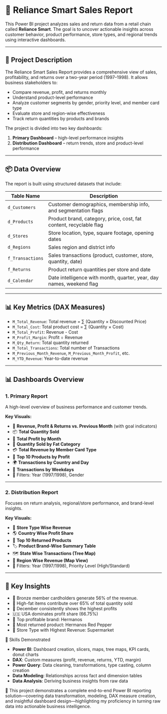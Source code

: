 # 🛒 Reliance Smart Sales Report 

This Power BI project analyzes sales and return data from a retail chain called **Reliance Smart**. The goal is to uncover actionable insights across customer behavior, product performance, store types, and regional trends using interactive dashboards.

---

## 📄 Project Description

The Reliance Smart Sales Report provides a comprehensive view of sales, profitability, and returns over a two-year period (1997–1998). It allows business stakeholders to:
- Compare revenue, profit, and returns monthly
- Understand product-level performance
- Analyze customer segments by gender, priority level, and member card type
- Evaluate store and region-wise effectiveness
- Track return quantities by products and brands

The project is divided into two key dashboards:
1. **Primary Dashboard** – high-level performance insights
2. **Distribution Dashboard** – return trends, store and product-level performance

---

## 📦 Data Overview

The report is built using structured datasets that include:

| Table Name        | Description |
|-------------------|-------------|
| `d_Customers`     | Customer demographics, membership info, and segmentation flags |
| `d_Products`      | Product brand, category, price, cost, fat content, recyclable flag |
| `d_Stores`        | Store location, type, square footage, opening dates |
| `d_Regions`       | Sales region and district info |
| `f_Transactions`  | Sales transactions (product, customer, store, quantity, date) |
| `f_Returns`       | Product return quantities per store and date |
| `d_Calendar`      | Date intelligence with month, quarter, year, day names, weekend flag |

---

## 📊 Key Metrics (DAX Measures)

- `M_Total_Revenue`: Total revenue = ∑ (Quantity × Discounted Price)
- `M_Total_Cost`: Total product cost = ∑ (Quantity × Cost)
- `M_Total_Profit`: Revenue - Cost
- `M_Profit_Margin`: Profit ÷ Revenue
- `M_Qty_Return`: Total quantity returned
- `M_Total_Transactions`: Total number of Transactions 
- `M_Previous_Month_Revenue`, `M_Previous_Month_Profit`, etc.
- `M_YTD_Revenue`: Year-to-date revenue

---

## 📊 Dashboards Overview

### 1. **Primary Report**
A high-level overview of business performance and customer trends.

**Key Visuals:**
- 🔼 **Revenue, Profit & Returns vs. Previous Month** (with goal indicators)
- 📦 **Total Quantity Sold**
- 📅 **Total Profit by Month**
- 🍔 **Quantity Sold by Fat Category**
- 💳 **Total Revenue by Member Card Type**
- 🥇 **Top 10 Products by Profit**
- 🌍 **Transactions by Country and Day**
- 📅 **Transactions by Weekdays**
- 🔘 Filters: Year (1997/1998), Gender

---

### 2. **Distribution Report**
Focuses on return analysis, regional/store performance, and brand-level insights.

**Key Visuals:**
- 🏪 **Store Type Wise Revenue**
- 🌎 **Country Wise Profit Share**
- 🧾 **Top 10 Returned Products**
- 🏷️ **Product Brand-Wise Summary Table**
- 🗺️ **State Wise Transactions (Tree Map)**
- 📍 **Region Wise Revenue (Map View)**
- 🔘 Filters: Year (1997/1998), Priority Level (High/Standard)

---

## 📌 Key Insights

- 🥇 Bronze member cardholders generate 56% of the revenue.
- 🧼 High-fat items contribute over 65% of total quantity sold
- 📆 December consistently shows the highest profits
- 🇺🇸 USA dominates profit share (66.75%)
- 🧾 Top profitable brand: Hermanos
- 🧃 Most returned product: Hermanos Red Pepper
- 🛒 Store Type with Highest Revenue: Supermarket

 🧠 Skills Demonstrated

- **Power BI**: Dashboard creation, slicers, maps, tree maps, KPI cards, donut charts
- **DAX**: Custom measures (profit, revenue, returns, YTD, margin)
- **Power Query**: Data cleaning, transformations, type casting, column creation
- **Data Modeling**: Relationships across fact and dimension tables
- **Data Analysis**: Deriving business insights from raw data

🚀 This project demonstrates a complete end-to-end Power BI reporting solution—covering data transformation, modeling, DAX measure creation, and insightful dashboard design—highlighting my proficiency in turning raw data into actionable business intelligence.
